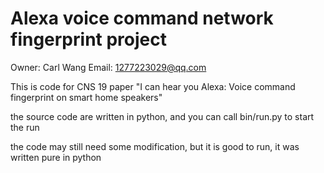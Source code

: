 # Alexa voice command network fingerprint project

Owner: Carl Wang
Email: 1277223029@qq.com

This is code for CNS 19 paper "I can hear you Alexa: Voice command fingerprint on smart home speakers"

the source code are written in python, and you can call bin/run.py to start the run

the code may still need some modification, but it is good to run, it was written pure in python
